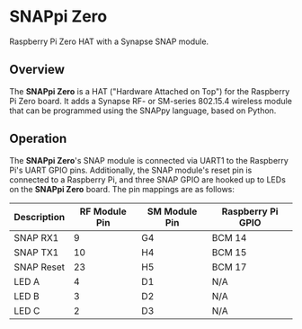 # SNAPpi Zero
Raspberry Pi Zero HAT with a Synapse SNAP module.

## Overview
The **SNAPpi Zero** is a HAT ("Hardware Attached on Top") for the Raspberry Pi Zero board.
It adds a Synapse RF- or SM-series 802.15.4 wireless module that can be programmed using the
SNAPpy language, based on Python.

## Operation
The **SNAPpi Zero**'s SNAP module is connected via UART1 to the Raspberry Pi's UART GPIO pins.
Additionally, the SNAP module's reset pin is connected to a Raspberry Pi, and three SNAP GPIO
are hooked up to LEDs on the **SNAPpi Zero** board. The pin mappings are as follows:

| Description | RF Module Pin | SM Module Pin | Raspberry Pi GPIO |
|-------------|---------------|---------------|-------------------|
| SNAP RX1    | 9             | G4            | BCM 14            |
| SNAP TX1    | 10            | H4            | BCM 15            |
| SNAP Reset  | 23            | H5            | BCM 17            |
| LED A       | 4             | D1            | N/A               |
| LED B       | 3             | D2            | N/A               |
| LED C       | 2             | D3            | N/A               |
